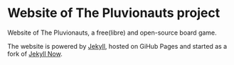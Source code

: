 # Website of The Pluvionauts project

Website of The Pluvionauts, a free(libre) and open-source board game.

The website is powered by [Jekyll](https://github.com/jekyll/jekyll), hosted on GiHub Pages and started as a fork of [Jekyll Now](https://github.com/barryclark/jekyll-now).
